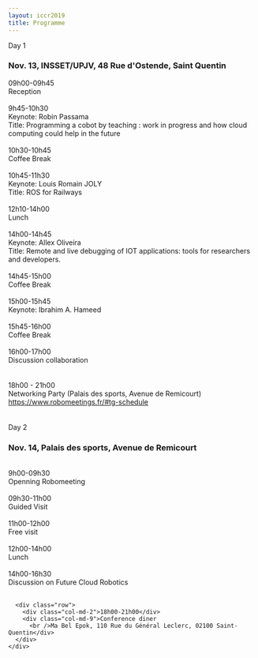 ```yaml
---
layout: iccr2019
title: Programme
---
```


<div class="row">
  <!-- <div class="card">
   <div class="card-header">
     Day 0
     <h3>Nov. 21</h3>
   </div>
   <div class="card-block">
   <div class="container">
    <div class="row">
      <div class="col-md-2"> 18:00</div>
      <div class="col-md-9"> Networking Party (Palais des sports, Avenue de Remicourt) </div>
    </div>
  </div>
 </div>
</div> -->

  <div class="card">
    <div class="card-header">
      Day 1
      <h3>Nov. 13, INSSET/UPJV, 48 Rue d'Ostende, Saint Quentin
      </h3>
    </div>
    <div class="card-block">
      <div class="container">
        <div class="row">
          <div class="col-md-2">09h00-09h45</div>
          <div class="col-md-9">Reception</div>
        </div>
        <br />
        <div class="row">
          <div class="col-md-2">9h45-10h30</div>
          <div class="col-md-9">Keynote: Robin Passama<br />
            Title: Programming a cobot by teaching : work in progress and how cloud computing could help in the future
          </div>
        </div>
        <br />
        <div class="row">
          <div class="col-md-2">10h30-10h45</div>
          <div class="col-md-9">Coffee Break</div>
        </div>
        <br />
        <div class="row">
          <div class="col-md-2">10h45-11h30</div>
          <div class="col-md-9">Keynote: Louis Romain JOLY <br/>
          Title: ROS for Railways
          </div>
        </div>
        <br />
        <div class="row">
          <div class="col-md-2">12h10-14h00</div>
          <div class="col-md-9">Lunch</div>
        </div>
        <br />
         <div class="row">
          <div class="col-md-2">14h00-14h45</div>
          <div class="col-md-9">Keynote: Allex Oliveira<br />
            Title: Remote and live debugging of IOT applications: tools for researchers and developers.
          </div>
        </div>
        <br />
        <div class="row">
          <div class="col-md-2">14h45-15h00</div>
          <div class="col-md-9">Coffee Break</div>
        </div>
        <br />
        <div class="row">
          <div class="col-md-2">15h00-15h45</div>
          <div class="col-md-9">Keynote: Ibrahim A. Hameed
          </div>
        </div>
        <br />
        <div class="row">
          <div class="col-md-2">15h45-16h00</div>
          <div class="col-md-9">Coffee Break</div>
        </div>
        <br />
        <div class="row">
          <div class="col-md-2">16h00-17h00</div>
          <div class="col-md-9">Discussion collaboration
          </div>
        </div>
        <br />
      </div>
      <br />
      <div class="row">
        <div class="col-md-2"> 18h00 - 21h00</div>
        <div class="col-md-9"> Networking Party (Palais des sports, Avenue de Remicourt) <a
            href="https://www.robomeetings.fr/#tg-schedule"> https://www.robomeetings.fr/#tg-schedule</a> </div>
      </div>
      <br />

  </div>
</div>
<br />

<div class="card">
  <div class="card-header">
    Day 2
    <h3>Nov. 14, Palais des sports, Avenue de Remicourt</h3>
  </div>
  <div class="card-block">
    <div class="container">
      <br />
      <div class="row">
        <div class="col-md-2">9h00-09h30</div>
        <div class="col-md-9">Openning Robomeeting</div>
      </div>
      <br />
      <div class="row">
        <div class="col-md-2">09h30-11h00</div>
        <div class="col-md-9">Guided Visit</div>
      </div>
      <br />
      <div class="row">
        <div class="col-md-2">11h00-12h00</div>
        <div class="col-md-9">Free visit</div>
      </div>
      <br />
      <div class="row">
        <div class="col-md-2">12h00-14h00</div>
        <div class="col-md-9">Lunch</div>
      </div>
      <br />
      <div class="row">
        <div class="col-md-2">14h00-16h30</div>
        <div class="col-md-9">Discussion on Future Cloud Robotics</div>
      </div>
      <br />

      <div class="row">
        <div class="col-md-2">18h00-21h00</div>
        <div class="col-md-9">Conference diner
          <br />Ma Bel Epok, 110 Rue du Général Leclerc, 02100 Saint-Quentin</div>
      </div>
    </div>

  </div>
  <br />

</div>
</div>
